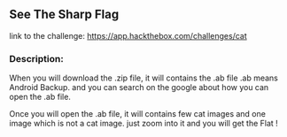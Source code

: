 ## See The Sharp Flag
link to the challenge: https://app.hackthebox.com/challenges/cat

### Description:

When you will download the .zip file, it will contains the .ab file
.ab means Android Backup. and you can search on the google about how you can open the .ab file.

Once you will open the .ab file, it will contains few cat images and one image which is not a cat image. just zoom into it and you will get the Flat !
